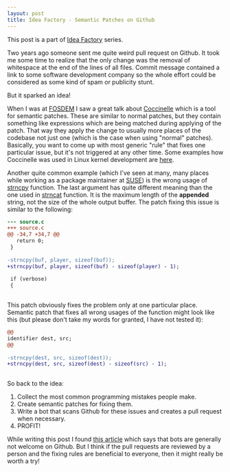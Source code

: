 ```yaml
---
layout: post
title: Idea Factory - Semantic Patches on Github
---
```


This post is a part of [Idea Factory](/idea-factory/) series.

Two years ago someone sent me quite weird pull request on Github. It took me some time
to realize that the only change was the removal of whitespace at the end of the lines
of all files. Commit message contained a link to some software development company so
the whole effort could be considered as some kind of spam or publicity stunt.

But it sparked an idea!

When I was at [FOSDEM](http://fosdem.org/) I saw a great talk about
[Coccinelle](http://coccinelle.lip6.fr/) which is a tool for semantic patches. These are
similar to normal patches, but they contain something like expressions which are being matched
during applying of the patch. That way they apply the change to usually more places of the
codebase not just one (which is the case when using "normal" patches).
Basically, you want to come up with most generic "rule" that fixes one particular issue,
but it's not triggered at any other time. Some examples how Coccinelle was used in Linux
kernel development are [here](http://coccinelle.lip6.fr/impact_linux.php).

Another quite common example (which I've seen at many, many places while working as a package
maintainer at [SUSE](http://www.suse.com/)) is the wrong usage of [strncpy](http://www.kernel.org/doc/man-pages/online/pages/man3/strncpy.3.html) function.
The last argument has quite different meaning than the one used in [strncat](http://www.kernel.org/doc/man-pages/online/pages/man3/strncat.3.html) function.
It is the maximum length of the **appended** string, not the size of the whole output buffer.
The patch fixing this issue is similar to the following:

~~~diff
--- source.c
+++ source.c
@@ -34,7 +34,7 @@
   return 0;
 }
 
-strncpy(buf, player, sizeof(buf));
+strncpy(buf, player, sizeof(buf) - sizeof(player) - 1);
 
 if (verbose)
 {
 
~~~

This patch obviously fixes the problem only at one particular place.
Semantic patch that fixes all wrong usages of the function might look like this (but please don't take my words for granted,
I have not tested it):

~~~diff
@@
identifier dest, src;
@@
 
-strncpy(dest, src, sizeof(dest));
+strncpy(dest, src, sizeof(dest) - sizeof(src) - 1);
 
~~~

So back to the idea:

1. Collect the most common programming mistakes people make.
2. Create semantic patches for fixing them.
3. Write a bot that scans Github for these issues and creates a pull request when necessary.
4. PROFIT!

While writing this post I found [this article](http://www.wired.com/wiredenterprise/2012/12/github-bots/)
which says that bots are generally not welcome on Github. But I think if the pull requests are reviewed
by a person and the fixing rules are beneficial to everyone, then it might really be worth a try!
